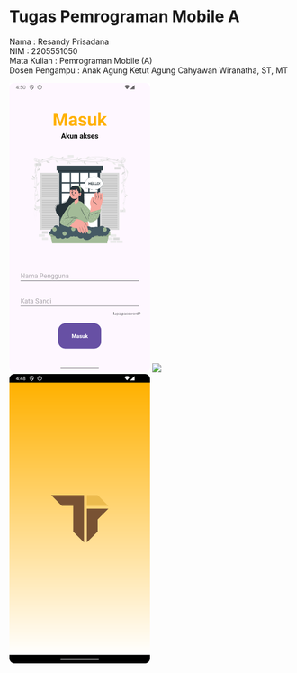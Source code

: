# Tugas Pemrograman Mobile A

Nama           : Resandy Prisadana <br>
NIM            : 2205551050 <br>
Mata Kuliah    : Pemrograman Mobile (A) <br>
Dosen Pengampu : Anak Agung Ketut Agung Cahyawan Wiranatha, ST, MT <br>

<img src="./Login Page.png" width="250"/>
<img src="./Welcome Page.png" width="250"/>
<img src="./Splash Screen.png" width="250"/>
